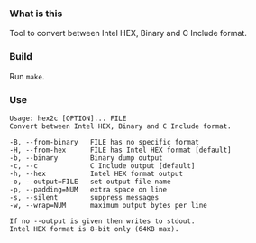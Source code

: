 ### What is this

Tool to convert between Intel HEX, Binary and C Include format.

### Build

Run `make`.

### Use

```
Usage: hex2c [OPTION]... FILE
Convert between Intel HEX, Binary and C Include format.

-B, --from-binary   FILE has no specific format
-H, --from-hex      FILE has Intel HEX format [default]
-b, --binary        Binary dump output
-c, --c             C Include output [default]
-h, --hex           Intel HEX format output
-o, --output=FILE   set output file name
-p, --padding=NUM   extra space on line
-s, --silent        suppress messages
-w, --wrap=NUM      maximum output bytes per line

If no --output is given then writes to stdout.
Intel HEX format is 8-bit only (64KB max).
```
